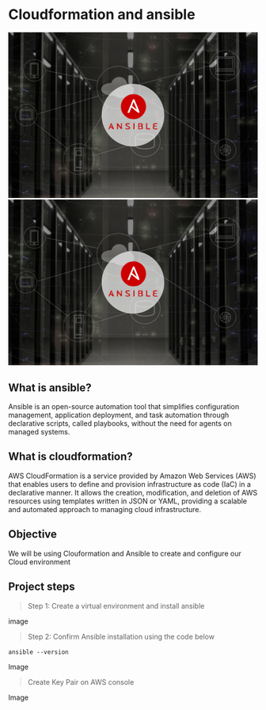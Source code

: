 # Cloudformation and ansible

![Ansible](./img/ansible.png)
![Ansible](./img/1.png)

## What is ansible?


Ansible is an open-source automation tool that simplifies configuration management, application deployment, and task automation through declarative scripts, called playbooks, without the need for agents on managed systems.

## What is cloudformation?

AWS CloudFormation is a service provided by Amazon Web Services (AWS) that enables users to define and provision infrastructure as code (IaC) in a declarative manner. It allows the creation, modification, and deletion of AWS resources using templates written in JSON or YAML, providing a scalable and automated approach to managing cloud infrastructure.

## Objective

We will be using Clouformation and Ansible to create and configure our Cloud environment


## Project steps

> Step 1: Create a virtual environment and install ansible

image

> Step 2: Confirm Ansible installation using the code below

```
ansible --version
```

Image

> Create Key Pair on AWS console


Image
